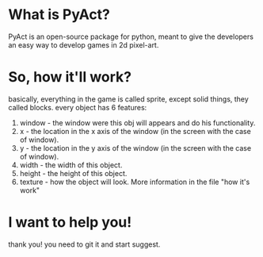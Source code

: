 # What is PyAct?
PyAct is an open-source package for python, meant to give the developers an easy way to develop games in 2d pixel-art.

# So, how it'll work?
basically, everything in the game is called sprite, except solid things, they called blocks.
every object has 6 features:
1. window - the window were this obj will appears and do his functionality.
2. x - the location in the x axis of the window (in the screen with the case of window).
3. y - the location in the y axis of the window (in the screen with the case of window).
4. width - the width of this object.
5. height - the height of this object.
6. texture - how the object will look.
More information in the file "how it's work"

# I want to help you!
thank you!
you need to git it and start suggest.
